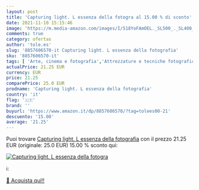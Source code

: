 ```yaml
---
layout: post
title: 'Capturing light. L essenza della fotogra al 15.00 % di sconto'
date: 2021-11-10 15:15:46
image: 'https://m.media-amazon.com/images/I/518YoFAmOEL._SL500_._SL400_.jpg'
comments: true
category: ofertas
author: 'tole.es'
slug: '8857606570-it Capturing light. L essenza della fotografia'
sku: '8857606570-it'
tags: [ 'Arte, cinema e fotografia','Attrezzature e tecniche fotografiche','Fotografia','Libri', ]
actualPrice: 21.25 EUR
currency: EUR
price: 21.25
comparePrice: 25.0 EUR
prodname: 'Capturing light. L essenza della fotografia'
country: 'it'
flag: '🇮🇹'
brand: ''
buyurl: 'https://www.amazon.it/dp/8857606570/?tag=tolees00-21'
descuento: '15.00'
average: '21.25'
---
```


Puoi trovare [Capturing light. L essenza della fotografia](https://www.amazon.it/dp/8857606570/?tag=tolees00-21) con il prezzo 21.25 EUR (originale: 25.0 EUR) 15.00 % sconto qui:

[![Capturing light. L essenza della fotogra](https://m.media-amazon.com/images/I/518YoFAmOEL._SL500_._SL400_.jpg)](https://www.amazon.it/dp/8857606570/?tag=tolees00-21)

ℹ️:


[🛒 Acquista qui!!](https://www.amazon.it/dp/8857606570/?tag=tolees00-21)
